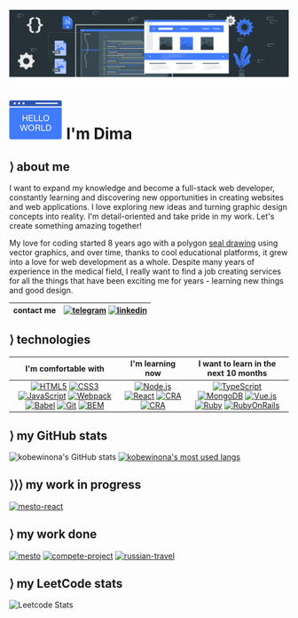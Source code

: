 ![cover](/images/static-website-animate-9.svg)

# ![hello](/images/hello-world-4.svg) I'm Dima

## &rang; about me

I want to expand my knowledge and become a full-stack web developer, constantly learning and discovering new opportunities in creating websites and web applications. I love exploring new ideas and turning graphic design concepts into reality. I'm detail-oriented and take pride in my work. Let's create something amazing together!

My love for coding started 8 years ago with a polygon [seal drawing](https://youtu.be/5zjvOJTqr3Q) using vector graphics, and over time, thanks to cool educational platforms, it grew into a love for web development as a whole. Despite many years of experience in the medical field, I really want to find a job creating services for all the things that have been exciting me for years - learning new things and good design.

| contact me | [![telegram](https://img.shields.io/badge/d_klimkin-f9f9f9?style=for-the-badge&logo=telegram)](https://t.me/d_klimkin) [![linkedin](https://img.shields.io/badge/dima_klimkin-f9f9f9?style=for-the-badge&logoColor=0b66c2&logo=linkedin)](https://www.linkedin.com/in/dima-klimkin-259164192/) |
|:----------:|:----------------------------------------------------------------------------------------------------------------------------------------------------------------------------------------------------------------------------------------------------------------------------------------------:|

## &rang; technologies

|                                                                                                                                                                                                                                                                                                                                                                                                                    I'm comfortable with                                                                                                                                                                                                                                                                                                                                                                                                                     |                                                                                                                                                                                                                                  I'm learning now                                                                                                                                                                                                                                  |                                                                                                                                                                                                                                                                                                            I want to learn in the next 10 months                                                                                                                                                                                                                                                                                                             |
|:-----------------------------------------------------------------------------------------------------------------------------------------------------------------------------------------------------------------------------------------------------------------------------------------------------------------------------------------------------------------------------------------------------------------------------------------------------------------------------------------------------------------------------------------------------------------------------------------------------------------------------------------------------------------------------------------------------------------------------------------------------------------------------------------------------------------------------------------------------------:|:----------------------------------------------------------------------------------------------------------------------------------------------------------------------------------------------------------------------------------------------------------------------------------------------------------------------------------------------------------------------------------------------------------------------------------------------------------------------------------:|:------------------------------------------------------------------------------------------------------------------------------------------------------------------------------------------------------------------------------------------------------------------------------------------------------------------------------------------------------------------------------------------------------------------------------------------------------------------------------------------------------------------------------------------------------------------------------------------------------------------------------------------------------------:|
| [![HTML5](https://img.shields.io/badge/HTML5-f9f9f9?style=for-the-badge&logo=HTML5)](https://dev.w3.org/html5/spec-LC/) [![CSS3](https://img.shields.io/badge/CSS3-f9f9f9?logoColor=264BDC&style=for-the-badge&logo=CSS3)](https://www.w3.org/TR/CSS/#css) [![JavaScript](https://img.shields.io/badge/JavaScript-f9f9f9?style=for-the-badge&logo=JavaScript)](https://www.javascript.com) [![Webpack](https://img.shields.io/badge/Webpack-f9f9f9?style=for-the-badge&logo=webpack)](https://webpack.js.org) [![Babel](https://img.shields.io/badge/Babel-f9f9f9?style=for-the-badge&logo=babel)](https://babeljs.io) [![Git](https://img.shields.io/badge/Git-f9f9f9?style=for-the-badge&logo=git)](https://git-scm.com) [![BEM](https://img.shields.io/badge/BEM-f9f9f9?logoColor=black&style=for-the-badge&logo=bem)](https://en.bem.info/methodology/) |    [![Node.js](https://img.shields.io/badge/Node.js-f9f9f9?style=for-the-badge&logo=Node.js)](https://nodejs.org/en) [![React](https://img.shields.io/badge/React-f9f9f9?style=for-the-badge&logo=React)](https://react.dev) [![CRA](https://img.shields.io/badge/CRA-f9f9f9?style=for-the-badge&logo=createreactapp)](https://create-react-app.dev) [![CRA](https://img.shields.io/badge/Redux-f9f9f9?style=for-the-badge&logoColor=764abc&logo=redux)](https://redux.js.org)     | [![TypeScript](https://img.shields.io/badge/TypeScript-f9f9f9?style=for-the-badge&logo=typescript)](https://dev.w3.org/html5/spec-LC/) [![MongoDB](https://img.shields.io/badge/MongoDB-f9f9f9?style=for-the-badge&logo=mongodb)](https://www.mongodb.com) [![Vue.js](https://img.shields.io/badge/Vue.js-f9f9f9?style=for-the-badge&logo=vuedotjs)](https://vuejs.org) [![Ruby](https://img.shields.io/badge/Ruby-f9f9f9?style=for-the-badge&logoColor=d30002&logo=ruby)](https://www.ruby-lang.org/en/) [![RubyOnRails](https://img.shields.io/badge/Ruby_on_Rails-f9f9f9?style=for-the-badge&logoColor=d30002&logo=rubyonrails)](https://rubyonrails.org) |

## &rang; my GitHub stats

![kobewinona's GitHub stats](https://github-readme-stats.vercel.app/api?username=kobewinona&count_private=true&include_all_commits=true&show_icons=true&icon_color=e0e0e0&border_radius=5&hide_border=true&bg_color=f9f9f9&title_color=407bfd&line_height=21px&hide_title=true) [![kobewinona's most used langs](https://github-readme-stats.vercel.app/api/top-langs/?username=kobewinona&layout=compact&border_radius=5&hide_border=true&bg_color=f9f9f9&title_color=407bfd&custom_title=My%20Most%20Used%20Languagues)](https://github.com/anuraghazra/github-readme-stats)

## &rang;&rang;&rang; my work in progress

[![mesto-react](https://github-readme-stats.vercel.app/api/pin/?username=kobewinona&repo=mesto-react&icon_color=e0e0e0&border_radius=5&hide_border=true&bg_color=407BFD&title_color=f9f9f9&text_color=f9f9f9)](https://github.com/kobewinona/mesto-react)

## &rang; my work done

[![mesto](https://github-readme-stats.vercel.app/api/pin/?username=kobewinona&repo=mesto&icon_color=e0e0e0&border_radius=5&hide_border=true&bg_color=f9f9f9&title_color=407bfd)](https://github.com/kobewinona/mesto) [![compete-project](https://github-readme-stats.vercel.app/api/pin/?username=kobewinona&repo=compete-project&icon_color=e0e0e0&border_radius=5&hide_border=true&bg_color=f9f9f9&title_color=407bfd)](https://github.com/kobewinona/compete-project) [![russian-travel](https://github-readme-stats.vercel.app/api/pin/?username=kobewinona&repo=russian-travel&icon_color=e0e0e0&border_radius=5&hide_border=true&bg_color=f9f9f9&title_color=407bfd)](https://github.com/kobewinona/russian-travel)

## &rang; my LeetCode stats

![Leetcode Stats](https://leetcard.jacoblin.cool/kobewinona?ext=heatmap&border_radius=8&border=0&bg_color=f9f9f9)